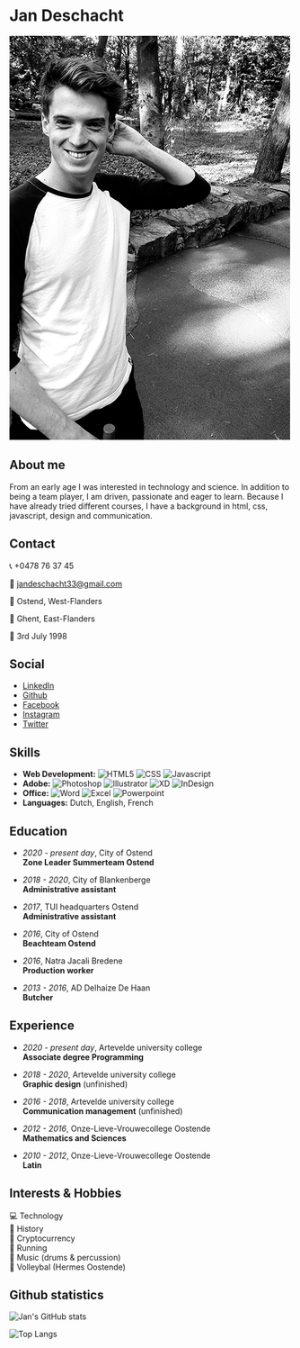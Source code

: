 # Jan Deschacht

![Jan Deschacht](./img/jan_deschacht.png "Jan Deschacht")

## About me

From an early age I was interested in technology and science. In addition to being a team player, I am driven, passionate and eager to learn. Because I have already tried different courses, I have a background in html, css, javascript, design and communication.

## Contact

:telephone_receiver: +0478 76 37 45  

:email: jandeschacht33@gmail.com  

:house_with_garden: Ostend, West-Flanders  

:round_pushpin: Ghent, East-Flanders  

:cake: 3rd July 1998  


## Social

* [LinkedIn](https://www.linkedin.com/in/jan-deschacht-81a888178/ "LinkedIn")  
* [Github](https://github.com/pgm-jandeschacht "Github")  
* [Facebook](https://www.facebook.com/jan.deschacht/ "Facebook")  
* [Instagram](https://www.instagram.com/jandeschacht/ "Instagram")  
* [Twitter](https://twitter.com/BanantjeJan "Twitter")  

## Skills

* **Web Development:** ![HTML5](https://img.shields.io/badge/Code-HTML5-informational?style=flat-square&logo=html5&logoColor=white&color=orange) ![CSS](https://img.shields.io/badge/Code-CSS3-informational?style=flat-square&logo=css3&logoColor=white&color=blue) ![Javascript](https://img.shields.io/badge/Code-JavaScript-informational?style=flat-square&logo=javascript&logoColor=white&color=yellow)
* **Adobe:** ![Photoshop](https://img.shields.io/badge/Adobe-Photoshop-informational?style=flat-square&logo=adobe-photoshop&logoColor=white&color=blue) ![Illustrator](https://img.shields.io/badge/Adobe-Illustrator-informational?style=flat-square&logo=adobe-illustrator&logoColor=white&color=yellow) ![XD](https://img.shields.io/badge/Adobe-XD-informational?style=flat-square&logo=adobe-xd&logoColor=white&color=ff69b4) ![InDesign](https://img.shields.io/badge/Adobe-Indesign-informational?style=flat-square&logo=adobe-indesign&logoColor=white&color=red)
* **Office:** ![Word](https://img.shields.io/badge/Office-Word-blue?style=flat-square) ![Excel](https://img.shields.io/badge/Office-Excel-green?style=flat-square) ![Powerpoint](https://img.shields.io/badge/Office-Powerpoint-red?style=flat-square)
* **Languages:** Dutch, English, French

## Education

* *2020 - present day*, City of Ostend  
  **Zone Leader Summerteam Ostend**  

* *2018 - 2020*, City of Blankenberge  
  **Administrative assistant**  

* *2017*, TUI headquarters Ostend  
  **Administrative assistant**  

* *2016*, City of Ostend  
  **Beachteam Ostend**  

* *2016*, Natra Jacali Bredene  
  **Production worker**  

* *2013 - 2016*, AD Delhaize De Haan  
  **Butcher**  

## Experience

* *2020 - present day*,  Artevelde university college  
  **Associate degree Programming**  

* *2018 - 2020*,  Artevelde university college  
  **Graphic design** (unfinished)  

* *2016 - 2018*,  Artevelde university college  
  **Communication management** (unfinished)  

* *2012 - 2016*,  Onze-Lieve-Vrouwecollege Oostende  
  **Mathematics and Sciences**  
  
* *2010 - 2012*,  Onze-Lieve-Vrouwecollege Oostende  
  **Latin**  

## Interests & Hobbies

:computer: Technology  
:european_castle: History  
:money_with_wings: Cryptocurrency  
:running: Running  
:musical_score: Music (drums & percussion)  
:volleyball: Volleybal (Hermes Oostende)  

## Github statistics

![Jan's GitHub stats](https://github-readme-stats.vercel.app/api?username=pgm-jandeschacht&show_icons=true&theme=dark)  

![Top Langs](https://github-readme-stats.vercel.app/api/top-langs/?username=pgm-jandeschacht&theme=dark)  